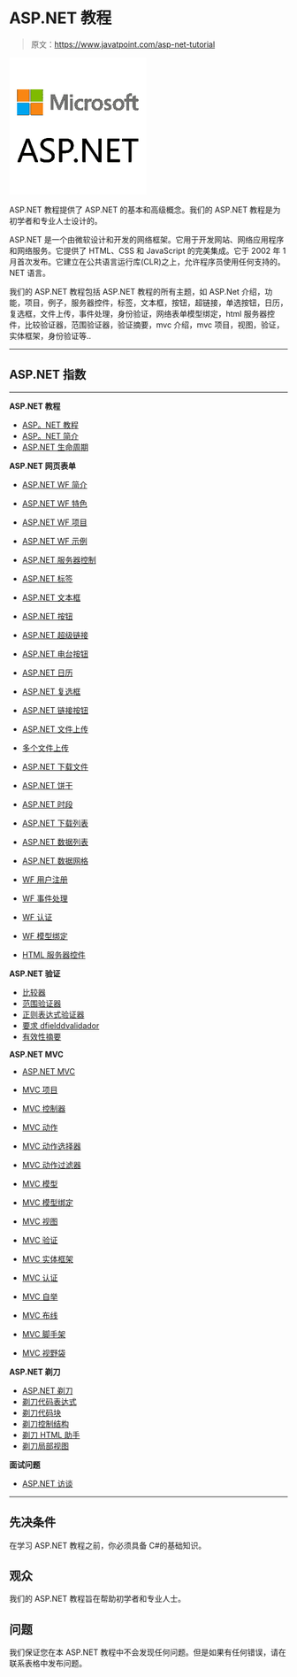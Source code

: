 # ASP.NET 教程

> 原文：<https://www.javatpoint.com/asp-net-tutorial>

![ASP.NET Tutorial](img/4226ded9347ac61574748e226ff338d0.png)

ASP.NET 教程提供了 ASP.NET 的基本和高级概念。我们的 ASP.NET 教程是为初学者和专业人士设计的。

ASP.NET 是一个由微软设计和开发的网络框架。它用于开发网站、网络应用程序和网络服务。它提供了 HTML、CSS 和 JavaScript 的完美集成。它于 2002 年 1 月首次发布。它建立在公共语言运行库(CLR)之上，允许程序员使用任何支持的。NET 语言。

我们的 ASP.NET 教程包括 ASP.NET 教程的所有主题，如 ASP.Net 介绍，功能，项目，例子，服务器控件，标签，文本框，按钮，超链接，单选按钮，日历，复选框，文件上传，事件处理，身份验证，网络表单模型绑定，html 服务器控件，比较验证器，范围验证器，验证摘要，mvc 介绍，mvc 项目，视图，验证，实体框架，身份验证等..

* * *

## ASP.NET 指数

* * *

**ASP.NET 教程**

*   [ASP。NET 教程](asp-net-tutorial)
*   [ASP。NET 简介](asp-net-introduction)
*   [ASP.NET 生命周期](asp-net-life-cycle)

**ASP.NET 网页表单**

*   [ASP.NET WF 简介](asp-net-web-form-introduction)
*   [ASP.NET WF 特色](asp-net-web-form-features)
*   [ASP.NET WF 项目](asp-net-web-form-project)
*   [ASP.NET WF 示例](asp-net-web-form-example)
*   [ASP.NET 服务器控制](asp-net-server-controls)
*   [ASP.NET 标签](asp-net-label)
*   [ASP.NET 文本框](asp-net-textbox)
*   [ASP.NET 按钮](asp-net-button)
*   [ASP.NET 超级链接](asp-net-hyperlink)
*   [ASP.NET 电台按钮](asp-net-radiobutton)
*   [ASP.NET 日历](asp-net-calender)
*   [ASP.NET 复选框](asp-net-checkbox)
*   [ASP.NET 链接按钮](asp-net-linkbutton)
*   [ASP.NET 文件上传](asp-net-fileupload)
*   [多个文件上传](asp-net-upload-multiple-files)
*   [ASP.NET 下载文件](asp-net-download-file)

*   [ASP.NET 饼干](asp-net-cookie)
*   [ASP.NET 时段](asp-net-session)
*   [ASP.NET 下载列表](asp-net-dropdownlist)
*   [ASP.NET 数据列表](asp-net-datalist)
*   [ASP.NET 数据网格](asp-net-datagrid)
*   [WF 用户注册](asp-net-web-form-user-registration)
*   [WF 事件处理](asp-net-web-form-events-handling)
*   [WF 认证](asp-net-web-form-authentication)
*   [WF 模型绑定](asp-net-web-form-model-binding)
*   [HTML 服务器控件](asp-net-html-server-controls)

**ASP.NET 验证**

*   [比较器](asp-net-web-form-comparevalidator)
*   [范围验证器](asp-net-web-form-rangevalidator)
*   [正则表达式验证器](asp-net-web-form-regular-expression-validator)
*   [要求 dfielddvalidador](asp-net-web-form-required-field-validator)
*   [有效性摘要](asp-net-web-form-validation-summary)

**ASP.NET MVC**

*   [ASP.NET MVC](asp-net-mvc-introduction)
*   [MVC 项目](asp-net-mvc-project)
*   [MVC 控制器](asp-net-mvc-controller)
*   [MVC 动作](asp-net-mvc-actions)

*   [MVC 动作选择器](asp-net-mvc-action-selectors)
*   [MVC 动作过滤器](asp-net-mvc-action-filters)
*   [MVC 模型](asp-net-mvc-model)
*   [MVC 模型绑定](asp-net-mvc-model-binding)
*   [MVC 视图](asp-net-mvc-view)
*   [MVC 验证](asp-net-mvc-validation)
*   [MVC 实体框架](asp-net-mvc-entity-framework)
*   [MVC 认证](asp-net-mvc-authentication)
*   [MVC 自举](asp-net-mvc-bootstrap)
*   [MVC 布线](asp-net-mvc-routing)
*   [MVC 脚手架](asp-net-mvc-scaffolding)
*   [MVC 视野袋](asp-net-mvc-viewbag)

**ASP.NET 剃刀**

*   [ASP.NET 剃刀](asp-net-razor)
*   [剃刀代码表达式](asp-net-razor-code-expressions)
*   [剃刀代码块](asp-net-razor-code-blocks)
*   [剃刀控制结构](asp-net-razor-control-structures)
*   [剃刀 HTML 助手](asp-net-razor-html-helpers)
*   [剃刀局部视图](asp-net-razor-partial-views)

**面试问题**

*   [ASP.NET 访谈](asp-dot-net-interview-questions)

* * *

## 先决条件

在学习 ASP.NET 教程之前，你必须具备 C#的基础知识。

## 观众

我们的 ASP.NET 教程旨在帮助初学者和专业人士。

## 问题

我们保证您在本 ASP.NET 教程中不会发现任何问题。但是如果有任何错误，请在联系表格中发布问题。